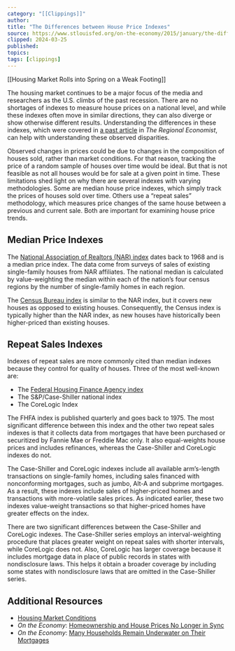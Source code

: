 ```yaml
---
category: "[[Clippings]]"
author: 
title: "The Differences between House Price Indexes"
source: https://www.stlouisfed.org/on-the-economy/2015/january/the-differences-between-house-price-indexes
clipped: 2024-03-25
published: 
topics: 
tags: [clippings]
---
```


[[Housing Market Rolls into Spring on a Weak Footing]]

The housing market continues to be a major focus of the media and researchers as the U.S. climbs of the past recession. There are no shortages of indexes to measure house prices on a national level, and while these indexes often move in similar directions, they can also diverge or show otherwise different results. Understanding the differences in these indexes, which were covered in [a past article](http://www.stlouisfed.org/publications/re/articles/?id=2126) in *The Regional Economist*, can help with understanding these observed disparities.

Observed changes in prices could be due to changes in the composition of houses sold, rather than market conditions. For that reason, tracking the price of a random sample of houses over time would be ideal. But that is not feasible as not all houses would be for sale at a given point in time. These limitations shed light on why there are several indexes with varying methodologies. Some are median house price indexes, which simply track the prices of houses sold over time. Others use a “repeat sales” methodology, which measures price changes of the same house between a previous and current sale. Both are important for examining house price trends.

## Median Price Indexes

The [National Association of Realtors (NAR) index](http://research.stlouisfed.org/fred2/series/hosmedusm052n) dates back to 1968 and is a median price index. The data come from surveys of sales of existing single-family houses from NAR affiliates. The national median is calculated by value-weighting the median within each of the nation’s four census regions by the number of single-family homes in each region.

The [Census Bureau index](http://research.stlouisfed.org/fred2/series/mspnhsus) is similar to the NAR index, but it covers new houses as opposed to existing houses. Consequently, the Census index is typically higher than the NAR index, as new houses have historically been higher-priced than existing houses.

## Repeat Sales Indexes

Indexes of repeat sales are more commonly cited than median indexes because they control for quality of houses. Three of the most well-known are:

-   The [Federal Housing Finance Agency index](http://research.stlouisfed.org/fred2/series/ussthpi)
-   The S&P/Case-Shiller national index
-   The CoreLogic Index

The FHFA index is published quarterly and goes back to 1975. The most significant difference between this index and the other two repeat sales indexes is that it collects data from mortgages that have been purchased or securitized by Fannie Mae or Freddie Mac only. It also equal-weights house prices and includes refinances, whereas the Case-Shiller and CoreLogic indexes do not.

The Case-Shiller and CoreLogic indexes include all available arm’s-length transactions on single-family homes, including sales financed with nonconforming mortgages, such as jumbo, Alt-A and subprime mortgages. As a result, these indexes include sales of higher-priced homes and transactions with more-volatile sales prices. As indicated earlier, these two indexes value-weight transactions so that higher-priced homes have greater effects on the index.

There are two significant differences between the Case-Shiller and CoreLogic indexes. The Case-Shiller series employs an interval-weighting procedure that places greater weight on repeat sales with shorter intervals, while CoreLogic does not. Also, CoreLogic has larger coverage because it includes mortgage data in place of public records in states with nondisclosure laws. This helps it obtain a broader coverage by including some states with nondisclosure laws that are omitted in the Case-Shiller series.

## Additional Resources

-   [Housing Market Conditions](http://www.stlouisfed.org/community_development/hmc/ "Housing Market Conditions")
-   *On the Economy*: [Homeownership and House Prices No Longer in Sync](https://www.stlouisfed.org/on-the-economy/2014/december/homeownership-and-house-prices-no-longer-in-sync "Homeownership and House Prices No Longer in Sync")
-   *On the Economy*: [Many Households Remain Underwater on Their Mortgages](https://www.stlouisfed.org/on-the-economy/2014/november/many-households-remain-underwater-on-their-mortgages "Many Households Remain Underwater on Their Mortgages")